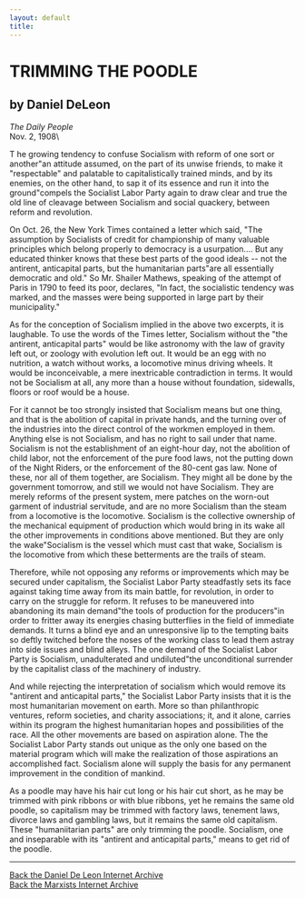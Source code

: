 ```yaml
---
layout: default
title: 
---
```

# TRIMMING THE POODLE

## by Daniel DeLeon

*The Daily People*\
Nov. 2, 1908\

T he growing tendency to confuse Socialism with reform of one sort or
another"an attitude assumed, on the part of its unwise friends, to make
it "respectable" and palatable to capitalistically trained minds, and by
its enemies, on the other hand, to sap it of its essence and run it into
the ground"compels the Socialist Labor Party again to draw clear and
true the old line of cleavage between Socialism and social quackery,
between reform and revolution.

On Oct. 26, the New York Times contained a letter which said, "The
assumption by Socialists of credit for championship of many valuable
principles which belong properly to democracy is a usurpation\.... But
any educated thinker knows that these best parts of the good ideals \--
not the antirent, anticapital parts, but the humanitarian parts"are all
essentially democratic and old." So Mr. Shailer Mathews, speaking of the
attempt of Paris in 1790 to feed its poor, declares, "In fact, the
socialistic tendency was marked, and the masses were being supported in
large part by their municipality."

As for the conception of Socialism implied in the above two excerpts, it
is laughable. To use the words of the Times letter, Socialism without
the "the antirent, anticapital parts" would be like astronomy with the
law of gravity left out, or zoology with evolution left out. It would be
an egg with no nutrition, a watch without works, a locomotive minus
driving wheels. It would be inconceivable, a mere inextricable
contradiction in terms. It would not be Socialism at all, any more than
a house without foundation, sidewalls, floors or roof would be a house.

For it cannot be too strongly insisted that Socialism means but one
thing, and that is the abolition of capital in private hands, and the
turning over of the industries into the direct control of the workmen
employed in them. Anything else is not Socialism, and has no right to
sail under that name. Socialism is not the establishment of an
eight-hour day, not the abolition of child labor, not the enforcement of
the pure food laws, not the putting down of the Night Riders, or the
enforcement of the 80-cent gas law. None of these, nor all of them
together, are Socialism. They might all be done by the government
tomorrow, and still we would not have Socialism. They are merely reforms
of the present system, mere patches on the worn-out garment of
industrial servitude, and are no more Socialism than the steam from a
locomotive is the locomotive. Socialism is the collective ownership of
the mechanical equipment of production which would bring in its wake all
the other improvements in conditions above mentioned. But they are only
the wake"Socialism is the vessel which must cast that wake, Socialism is
the locomotive from which these betterments are the trails of steam.

Therefore, while not opposing any reforms or improvements which may be
secured under capitalism, the Socialist Labor Party steadfastly sets its
face against taking time away from its main battle, for revolution, in
order to carry on the struggle for reform. It refuses to be maneuvered
into abandoning its main demand"the tools of production for the
producers"in order to fritter away its energies chasing butterflies in
the field of immediate demands. It turns a blind eye and an unresponsive
lip to the tempting baits so deftly twitched before the noses of the
working class to lead them astray into side issues and blind alleys. The
one demand of the Socialist Labor Party is Socialism, unadulterated and
undiluted"the unconditional surrender by the capitalist class of the
machinery of industry.

And while rejecting the interpretation of socialism which would remove
its "antirent and anticapital parts," the Socialist Labor Party insists
that it is the most humanitarian movement on earth. More so than
philanthropic ventures, reform societies, and charity associations; it,
and it alone, carries within its program the highest humanitarian hopes
and possibilities of the race. All the other movements are based on
aspiration alone. The the Socialist Labor Party stands out unique as the
only one based on the material program which will make the realization
of those aspirations an accomplished fact. Socialism alone will supply
the basis for any permanent improvement in the condition of mankind.

As a poodle may have his hair cut long or his hair cut short, as he may
be trimmed with pink ribbons or with blue ribbons, yet he remains the
same old poodle, so capitalism may be trimmed with factory laws,
tenement laws, divorce laws and gambling laws, but it remains the same
old capitalism. These "humaniitarian parts" are only trimming the
poodle. Socialism, one and inseparable with its "antirent and
anticapital parts," means to get rid of the poodle.

------------------------------------------------------------------------

[Back the Daniel De Leon Internet Archive](../../index.htm)\
[Back the Marxists Internet Archive](../../../index.htm)
